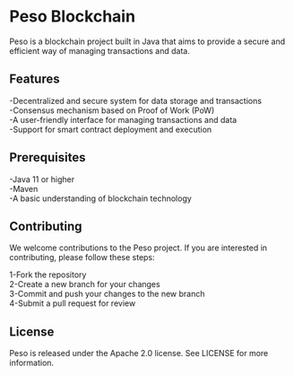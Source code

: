 # Peso Blockchain
Peso is a blockchain project built in Java that aims to provide a secure and efficient way of managing transactions and data.

## Features
-Decentralized and secure system for data storage and transactions  
-Consensus mechanism based on Proof of Work (PoW)  
-A user-friendly interface for managing transactions and data  
-Support for smart contract deployment and execution  

## Prerequisites  
-Java 11 or higher  
-Maven  
-A basic understanding of blockchain technology

## Contributing
We welcome contributions to the Peso project. If you are interested in contributing, please follow these steps:  

1-Fork the repository  
2-Create a new branch for your changes  
3-Commit and push your changes to the new branch  
4-Submit a pull request for review  

## License
Peso is released under the Apache 2.0 license. See LICENSE for more information.

